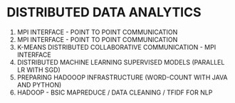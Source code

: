 # DISTRIBUTED DATA ANALYTICS


1. MPI INTERFACE - POINT TO POINT COMMUNICATION
2. MPI INTERFACE - POINT TO POINT COMMUNICATION
3. K-MEANS DISTRIBUTED COLLABORATIVE COMMUNICATION - MPI INTERFACE
4. DISTRIBUTED MACHINE LEARNING SUPERVISED MODELS (PARALLEL LR WITH SGD)
5. PREPARING HADOOOP INFRASTRUCTURE (WORD-COUNT WITH JAVA AND PYTHON)
6. HADOOP - BSIC MAPREDUCE / DATA CLEANING / TFIDF FOR NLP

